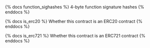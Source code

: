 {% docs function_sighashes %}
4-byte function signature hashes
{% enddocs %}

{% docs is_erc20 %}
Whether this contract is an ERC20 contract
{% enddocs %}

{% docs is_erc721 %}
Whether this contract is an ERC721 contract
{% enddocs %}
